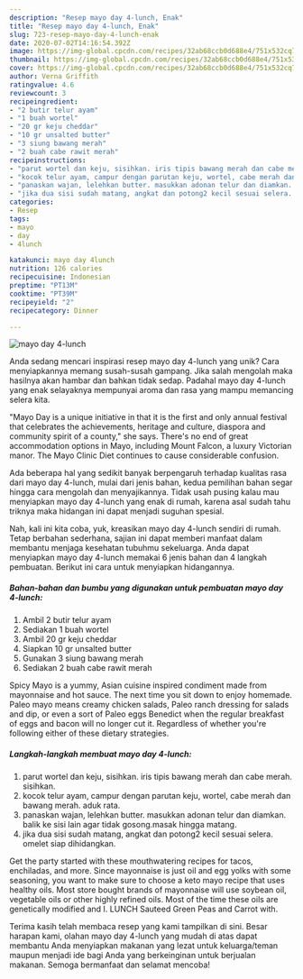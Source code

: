 ```yaml
---
description: "Resep mayo day 4-lunch, Enak"
title: "Resep mayo day 4-lunch, Enak"
slug: 723-resep-mayo-day-4-lunch-enak
date: 2020-07-02T14:16:54.392Z
image: https://img-global.cpcdn.com/recipes/32ab68ccb0d688e4/751x532cq70/mayo-day-4-lunch-foto-resep-utama.jpg
thumbnail: https://img-global.cpcdn.com/recipes/32ab68ccb0d688e4/751x532cq70/mayo-day-4-lunch-foto-resep-utama.jpg
cover: https://img-global.cpcdn.com/recipes/32ab68ccb0d688e4/751x532cq70/mayo-day-4-lunch-foto-resep-utama.jpg
author: Verna Griffith
ratingvalue: 4.6
reviewcount: 3
recipeingredient:
- "2 butir telur ayam"
- "1 buah wortel"
- "20 gr keju cheddar"
- "10 gr unsalted butter"
- "3 siung bawang merah"
- "2 buah cabe rawit merah"
recipeinstructions:
- "parut wortel dan keju, sisihkan. iris tipis bawang merah dan cabe merah. sisihkan."
- "kocok telur ayam, campur dengan parutan keju, wortel, cabe merah dan bawang merah. aduk rata."
- "panaskan wajan, lelehkan butter. masukkan adonan telur dan diamkan. balik ke sisi lain agar tidak gosong.masak hingga matang."
- "jika dua sisi sudah matang, angkat dan potong2 kecil sesuai selera. omelet siap dihidangkan."
categories:
- Resep
tags:
- mayo
- day
- 4lunch

katakunci: mayo day 4lunch 
nutrition: 126 calories
recipecuisine: Indonesian
preptime: "PT13M"
cooktime: "PT39M"
recipeyield: "2"
recipecategory: Dinner

---
```



![mayo day 4-lunch](https://img-global.cpcdn.com/recipes/32ab68ccb0d688e4/751x532cq70/mayo-day-4-lunch-foto-resep-utama.jpg)

Anda sedang mencari inspirasi resep mayo day 4-lunch yang unik? Cara menyiapkannya memang susah-susah gampang. Jika salah mengolah maka hasilnya akan hambar dan bahkan tidak sedap. Padahal mayo day 4-lunch yang enak selayaknya mempunyai aroma dan rasa yang mampu memancing selera kita.

&#34;Mayo Day is a unique initiative in that it is the first and only annual festival that celebrates the achievements, heritage and culture, diaspora and community spirit of a county,&#34; she says. There&#39;s no end of great accommodation options in Mayo, including Mount Falcon, a luxury Victorian manor. The Mayo Clinic Diet continues to cause considerable confusion.

Ada beberapa hal yang sedikit banyak berpengaruh terhadap kualitas rasa dari mayo day 4-lunch, mulai dari jenis bahan, kedua pemilihan bahan segar hingga cara mengolah dan menyajikannya. Tidak usah pusing kalau mau menyiapkan mayo day 4-lunch yang enak di rumah, karena asal sudah tahu triknya maka hidangan ini dapat menjadi suguhan spesial.


Nah, kali ini kita coba, yuk, kreasikan mayo day 4-lunch sendiri di rumah. Tetap berbahan sederhana, sajian ini dapat memberi manfaat dalam membantu menjaga kesehatan tubuhmu sekeluarga. Anda dapat menyiapkan mayo day 4-lunch memakai 6 jenis bahan dan 4 langkah pembuatan. Berikut ini cara untuk menyiapkan hidangannya.

<!--inarticleads1-->

##### Bahan-bahan dan bumbu yang digunakan untuk pembuatan mayo day 4-lunch:

1. Ambil 2 butir telur ayam
1. Sediakan 1 buah wortel
1. Ambil 20 gr keju cheddar
1. Siapkan 10 gr unsalted butter
1. Gunakan 3 siung bawang merah
1. Sediakan 2 buah cabe rawit merah


Spicy Mayo is a yummy, Asian cuisine inspired condiment made from mayonnaise and hot sauce. The next time you sit down to enjoy homemade. Paleo mayo means creamy chicken salads, Paleo ranch dressing for salads and dip, or even a sort of Paleo eggs Benedict when the regular breakfast of eggs and bacon will no longer cut it. Regardless of whether you&#39;re following either of these dietary strategies. 

<!--inarticleads2-->

##### Langkah-langkah membuat mayo day 4-lunch:

1. parut wortel dan keju, sisihkan. iris tipis bawang merah dan cabe merah. sisihkan.
1. kocok telur ayam, campur dengan parutan keju, wortel, cabe merah dan bawang merah. aduk rata.
1. panaskan wajan, lelehkan butter. masukkan adonan telur dan diamkan. balik ke sisi lain agar tidak gosong.masak hingga matang.
1. jika dua sisi sudah matang, angkat dan potong2 kecil sesuai selera. omelet siap dihidangkan.


Get the party started with these mouthwatering recipes for tacos, enchiladas, and more. Since mayonnaise is just oil and egg yolks with some seasoning, you want to make sure to choose a keto mayo recipe that uses healthy oils. Most store bought brands of mayonnaise will use soybean oil, vegetable oils or other highly refined oils. Most of the time these oils are genetically modified and I. LUNCH Sauteed Green Peas and Carrot with. 

Terima kasih telah membaca resep yang kami tampilkan di sini. Besar harapan kami, olahan mayo day 4-lunch yang mudah di atas dapat membantu Anda menyiapkan makanan yang lezat untuk keluarga/teman maupun menjadi ide bagi Anda yang berkeinginan untuk berjualan makanan. Semoga bermanfaat dan selamat mencoba!
